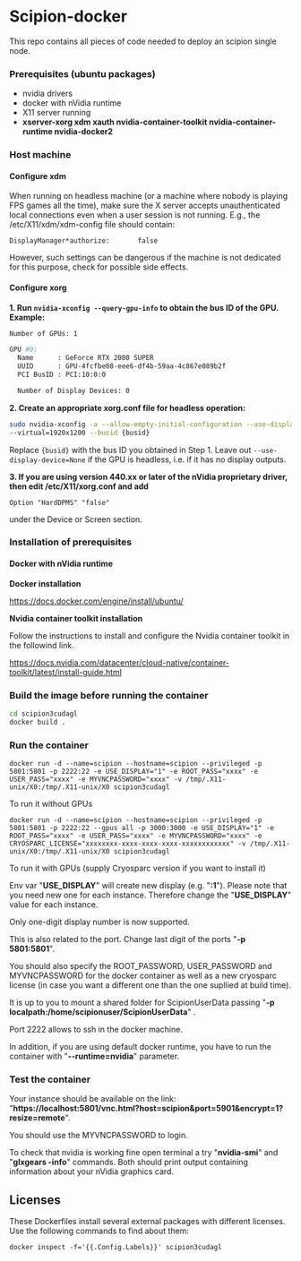 # Scipion-docker

This repo contains all pieces of code needed to deploy an scipion single node.

### Prerequisites (ubuntu packages)
* nvidia drivers
* docker with nVidia runtime
* X11 server running
* **xserver-xorg xdm xauth nvidia-container-toolkit nvidia-container-runtime nvidia-docker2**

### Host machine
#### Configure xdm
When running on headless machine (or a machine where nobody is playing FPS games all the time), 
make sure the X server accepts unauthenticated local connections even when a user session is not running. 
E.g., the /etc/X11/xdm/xdm-config file should contain:

    DisplayManager*authorize:       false

However, such settings can be dangerous if the machine is not dedicated for this purpose, check for possible side effects.

#### Configure xorg
<!-- https://virtualgl.org/Documentation/HeadlessNV -->

**1. Run `nvidia-xconfig --query-gpu-info` to obtain the bus ID of the GPU. Example:**

```bash
Number of GPUs: 1

GPU #0:
  Name      : GeForce RTX 2080 SUPER
  UUID      : GPU-4fcfbe08-eee6-df4b-59aa-4c867e089b2f
  PCI BusID : PCI:10:0:0

  Number of Display Devices: 0
```

**2. Create an appropriate xorg.conf file for headless operation:**

```bash
sudo nvidia-xconfig -a --allow-empty-initial-configuration --use-display-device=None \
--virtual=1920x1200 --busid {busid}
```
Replace `{busid}` with the bus ID you obtained in Step 1. Leave out `--use-display-device=None` if the GPU is headless, i.e. if it has no display outputs.

**3. If you are using version 440.xx or later of the nVidia proprietary driver, then edit /etc/X11/xorg.conf and add**

```
Option "HardDPMS" "false"
```
under the Device or Screen section.

### Installation of prerequisites

#### Docker with nVidia runtime

**Docker installation**

https://docs.docker.com/engine/install/ubuntu/

**Nvidia container toolkit installation**

Follow the instructions to install and configure the Nvidia container toolkit in the followind link.

https://docs.nvidia.com/datacenter/cloud-native/container-toolkit/latest/install-guide.html

### Build the image before running the container
```bash
cd scipion3cudagl
docker build .
```
### Run the container

```
docker run -d --name=scipion --hostname=scipion --privileged -p 5801:5801 -p 2222:22 -e USE_DISPLAY="1" -e ROOT_PASS="xxxx" -e USER_PASS="xxxx" -e MYVNCPASSWORD="xxxx" -v /tmp/.X11-unix/X0:/tmp/.X11-unix/X0 scipion3cudagl
```

To run it without GPUs

```
docker run -d --name=scipion --hostname=scipion --privileged -p 5801:5801 -p 2222:22 --gpus all -p 3000:3000 -e USE_DISPLAY="1" -e ROOT_PASS="xxxx" -e USER_PASS="xxxx" -e MYVNCPASSWORD="xxxx" -e CRYOSPARC_LICENSE="xxxxxxxx-xxxx-xxxx-xxxx-xxxxxxxxxxxx" -v /tmp/.X11-unix/X0:/tmp/.X11-unix/X0 scipion3cudagl
```

To run it with GPUs (supply Cryosparc version if you want to install it)

Env var "**USE_DISPLAY**" will create new display (e.g. "**:1**").
Please note that you need new one for each instance. Therefore change the "**USE_DISPLAY**" value for each instance.

Only one-digit display number is now supported.

This is also related to the port. Change last digit of the ports "**-p 5801:5801**".

You should also specify the ROOT_PASSWORD, USER_PASSWORD and MYVNCPASSWORD for the docker container as well as a new cryosparc license (in case you want a different one than the one supllied at build time).

It is up to you to mount a shared folder for ScipionUserData passing "**-p localpath:/home/scipionuser/ScipionUserData**" .

Port 2222 allows to ssh in the docker machine.

In addition, if you are using default docker runtime, you have to run the container with "**--runtime=nvidia**" parameter.

### Test the container

Your instance should be available on the link: "**https://localhost:5801/vnc.html?host=scipion&port=5901&encrypt=1?resize=remote**".

You should use the MYVNCPASSWORD to login.

To check that nvidia is working fine open terminal a try "**nvidia-smi**" and "**glxgears -info**" commands.
Both should print output containing information about your nVidia graphics card.

## Licenses

These Dockerfiles install several external packages with different licenses. Use the following commands to find about them:

```
docker inspect -f='{{.Config.Labels}}' scipion3cudagl
```

